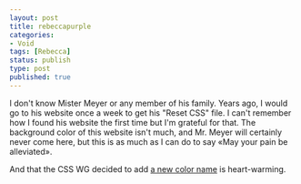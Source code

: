 ```yaml
---
layout: post
title: rebeccapurple
categories:
- Void
tags: [Rebecca]
status: publish
type: post
published: true
---
```


I don't know Mister Meyer or any member of his family. Years ago, I would go to his website once a week to get his "Reset CSS" file. I can't remember how I found his website the first time but I'm grateful for that. The background color of this website isn't much, and Mr. Meyer will certainly never come here, but this is as much as I can do to say «May your pain be alleviated».

And that the CSS WG decided to add [a new color name](http://lists.w3.org/Archives/Public/www-style/2014Jun/0312.html) is heart-warming.